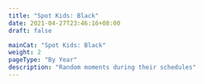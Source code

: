 ```yaml
---
title: "Spot Kids: Black"
date: 2021-04-27T23:46:16+08:00
draft: false

mainCat: "Spot Kids: Black"
weight: 2
pageType: "By Year"
description: "Random moments during their schedules"
---
```

